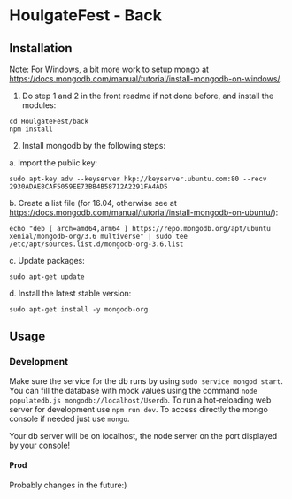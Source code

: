 # HoulgateFest - Back
## Installation
Note: For Windows, a bit more work to setup mongo at https://docs.mongodb.com/manual/tutorial/install-mongodb-on-windows/.

1. Do step 1 and 2 in the front readme if not done before, and install the modules:
```shell
cd HoulgateFest/back
npm install
```
2. Install mongodb by the following steps:

a. Import the public key:
```shell
sudo apt-key adv --keyserver hkp://keyserver.ubuntu.com:80 --recv 2930ADAE8CAF5059EE73BB4B58712A2291FA4AD5
```
b. Create a list file (for 16.04, otherwise see at https://docs.mongodb.com/manual/tutorial/install-mongodb-on-ubuntu/):
```shell
echo "deb [ arch=amd64,arm64 ] https://repo.mongodb.org/apt/ubuntu xenial/mongodb-org/3.6 multiverse" | sudo tee /etc/apt/sources.list.d/mongodb-org-3.6.list
```
c. Update packages:
```shell
sudo apt-get update
```
d. Install the latest stable version:
```shell
sudo apt-get install -y mongodb-org
```
## Usage
### Development
Make sure the service for the db runs by using `sudo service mongod start`.
You can fill the database with mock values using the command `node populatedb.js mongodb://localhost/Userdb`.
To run a hot-reloading web server for development use  `npm run dev`. To access directly the mongo console if needed just use `mongo`.

Your db server will be on localhost, the node server on the port displayed by your console!
#### Prod
Probably changes in the future:)
